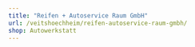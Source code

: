 ```yaml
---
title: "Reifen + Autoservice Raum GmbH"
url: /veitshoechheim/reifen-autoservice-raum-gmbh/
shop: Autowerkstatt
---
```


